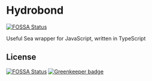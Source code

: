 # Hydrobond
[![FOSSA Status](https://app.fossa.io/api/projects/git%2Bgithub.com%2Fatnanasi%2Fhydrobond.svg?type=shield)](https://app.fossa.io/projects/git%2Bgithub.com%2Fatnanasi%2Fhydrobond?ref=badge_shield)

Useful Sea wrapper for JavaScript, written in TypeScript


## License
[![FOSSA Status](https://app.fossa.io/api/projects/git%2Bgithub.com%2Fatnanasi%2Fhydrobond.svg?type=large)](https://app.fossa.io/projects/git%2Bgithub.com%2Fatnanasi%2Fhydrobond?ref=badge_large) [![Greenkeeper badge](https://badges.greenkeeper.io/atnanasi/hydrobond.svg)](https://greenkeeper.io/)
